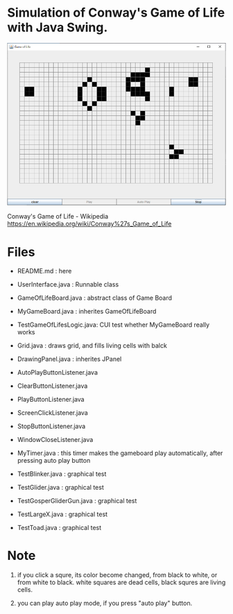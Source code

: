 # Simulation of Conway's Game of Life with Java Swing.

<img src="https://raw.githubusercontent.com/slbhedf/gameoflife/master/20191108184043.png">

Conway's Game of Life - Wikipedia
https://en.wikipedia.org/wiki/Conway%27s_Game_of_Life

# Files
* README.md 	: here
* UserInterface.java : Runnable class
* GameOfLifeBoard.java : abstract class of Game Board 
* MyGameBoard.java 	: inherites  GameOfLifeBoard
* TestGameOfLifesLogic.java: CUI test whether MyGameBoard really works

* Grid.java : draws grid, and fills living cells with balck
* DrawingPanel.java : inherites JPanel
* AutoPlayButtonListener.java 	
* ClearButtonListener.java 	
* PlayButtonListener.java 
* ScreenClickListener.java 
* StopButtonListener.java 
* WindowCloseListener.java
* MyTimer.java 	: this timer makes the gameboard play automatically, after pressing auto play button 


* TestBlinker.java 	: graphical test
* TestGlider.java 	: graphical test
* TestGosperGliderGun.java : graphical test	
* TestLargeX.java 	: graphical test
* TestToad.java 	: graphical test
	
# Note
1. if you click a squre, its color become changed, from black to white, or from white to black.
white squares are dead cells, black squres are living cells.

2. you can play auto play mode, if you press "auto play" button.
